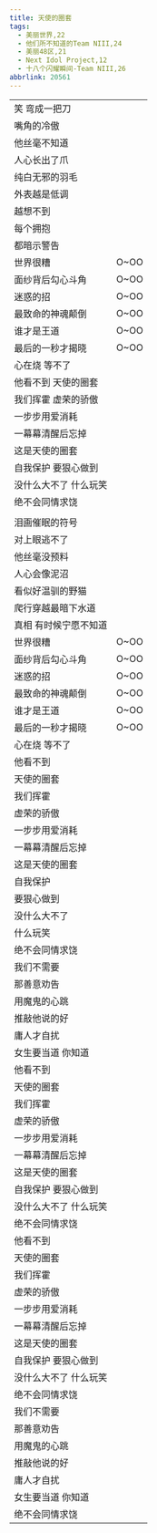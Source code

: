 ```yaml
---
title: 天使的圈套
tags:
  - 美丽世界,22
  - 他们所不知道的Team NIII,24
  - 美丽48区,21
  - Next Idol Project,12
  - 十八个闪耀瞬间-Team NIII,26
abbrlink: 20561
---
```

|      |      |
|--|--|
|笑 弯成一把刀|      |
|嘴角的冷傲|      |
|他丝毫不知道|      |
|人心长出了爪|      |
|纯白无邪的羽毛|      |
|外表越是低调|      |
|越想不到|      |
|每个拥抱|      |
|都暗示警告|      |
|世界很糟|O~OO|
|面纱背后勾心斗角|O~OO|
|迷惑的招|O~OO|
|最致命的神魂颠倒|O~OO|
|谁才是王道|O~OO|
|最后的一秒才揭晓|O~OO|
|心在烧 等不了|      |
|他看不到 天使的圈套|      |
|我们挥霍 虚荣的骄傲|      |
|一步步用爱消耗|      |
|一幕幕清醒后忘掉|      |
|这是天使的圈套|      |
|自我保护 要狠心做到|      |
|没什么大不了 什么玩笑|      |
|绝不会同情求饶|      |
|      |      |
|泪画催眠的符号|      |
|对上眼逃不了|      |
|他丝毫没预料|      |
|人心会像泥沼|      |
|看似好温驯的野猫|      |
|爬行穿越最暗下水道|      |
|真相 有时候宁愿不知道|      |
|世界很糟|O~OO|
|面纱背后勾心斗角|O~OO|
|迷惑的招|O~OO|
|最致命的神魂颠倒|O~OO|
|谁才是王道|O~OO|
|最后的一秒才揭晓|O~OO|
|心在烧 等不了|      |
|他看不到|      |
|天使的圈套|      |
|我们挥霍|      |
|虚荣的骄傲|      |
|一步步用爱消耗|      |
|一幕幕清醒后忘掉|      |
|这是天使的圈套|      |
|自我保护|      |
|要狠心做到|      |
|没什么大不了|      |
|什么玩笑|      |
|绝不会同情求饶|      |
|我们不需要|      |
|那善意劝告|      |
|用魔鬼的心跳|      |
|推敲他说的好|      |
|庸人才自扰|      |
|女生要当道 你知道|      |
|他看不到|      |
|天使的圈套|      |
|我们挥霍|      |
|虚荣的骄傲|      |
|一步步用爱消耗|      |
|一幕幕清醒后忘掉|      |
|这是天使的圈套|      |
|自我保护 要狠心做到|      |
|没什么大不了 什么玩笑|      |
|绝不会同情求饶|      |
|他看不到|      |
|天使的圈套|      |
|我们挥霍|      |
|虚荣的骄傲|      |
|一步步用爱消耗|      |
|一幕幕清醒后忘掉|      |
|这是天使的圈套|      |
|自我保护 要狠心做到|      |
|没什么大不了 什么玩笑|      |
|绝不会同情求饶|      |
|我们不需要|      |
|那善意劝告|      |
|用魔鬼的心跳|      |
|推敲他说的好|      |
|庸人才自扰|      |
|女生要当道 你知道|      |
|绝不会同情求饶|      |
